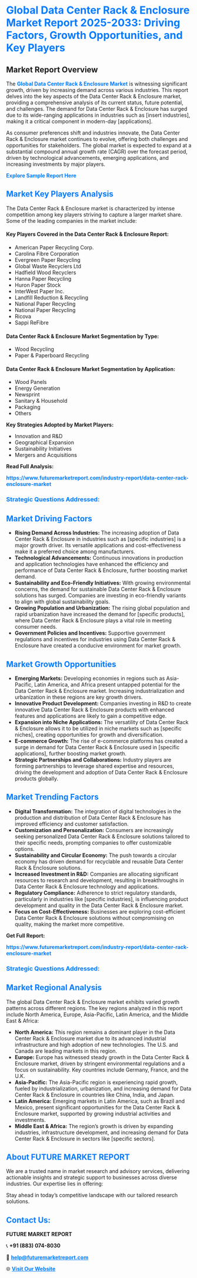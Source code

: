<h1 style="color: #007BFF;">Global Data Center Rack & Enclosure Market Report 2025-2033: Driving Factors, Growth Opportunities, and Key Players</h1>

<section id="overview">
<h2>Market Report Overview</h2>
<p>The <a href="https://www.futuremarketreport.com/industry-report/data-center-rack-enclosure-market" style="color: #007BFF; text-decoration: none;"><strong>Global Data Center Rack & Enclosure Market</strong></a> is witnessing significant growth, driven by increasing demand across various industries. This report delves into the key aspects of the Data Center Rack & Enclosure market, providing a comprehensive analysis of its current status, future potential, and challenges. The demand for Data Center Rack & Enclosure has surged due to its wide-ranging applications in industries such as [insert industries], making it a critical component in modern-day [applications].</p>
<p>As consumer preferences shift and industries innovate, the Data Center Rack & Enclosure market continues to evolve, offering both challenges and opportunities for stakeholders. The global market is expected to expand at a substantial compound annual growth rate (CAGR) over the forecast period, driven by technological advancements, emerging applications, and increasing investments by major players.</p>
</section>

<section id="overview">
<p><a href="https://www.futuremarketreport.com/request-sample/reportId=33165" style="color: #007BFF; text-decoration: none;"><strong>Explore Sample Report Here</strong></a></p>
</section>

<section id="key-players">
<h2 style="color: #007BFF;">Market Key Players Analysis</h2>
<p>The Data Center Rack & Enclosure market is characterized by intense competition among key players striving to capture a larger market share. Some of the leading companies in the market include:</p>
<h4>Key Players Covered in the Data Center Rack & Enclosure Report:</h4>
<ul><li>American Paper Recycling Corp.</li><li>Carolina Fibre Corporation</li><li>Evergreen Paper Recycling</li><li>Global Waste Recyclers Ltd</li><li>Hadfield Wood Recyclers</li><li>Hanna Paper Recycling</li><li>Huron Paper Stock</li><li>InterWest Paper Inc.</li><li>Landfill Reduction &amp; Recycling</li><li>National Paper Recycling</li><li>National Paper Recycling</li><li>Ricova</li><li>Sappi ReFibre</li></ul>
<h4>Data Center Rack & Enclosure Market Segmentation by Type:</h4>
<ul><li>Wood Recycling</li><li>Paper &amp; Paperboard Recycling</li></ul>

<h4>Data Center Rack & Enclosure Market Segmentation by Application:</h4>
<ul><li>Wood Panels</li><li>Energy Generation</li><li>Newsprint</li><li>Sanitary &amp; Household</li><li>Packaging</li><li>Others</li></ul>
<p><strong>Key Strategies Adopted by Market Players:</strong></p>
<ul>
<li>Innovation and R&D</li>
<li>Geographical Expansion</li>
<li>Sustainability Initiatives</li>
<li>Mergers and Acquisitions</li>
</ul>
</section>

<section>
<p><strong>Read Full Analysis: </strong></p><a href="https://www.futuremarketreport.com/industry-report/data-center-rack-enclosure-market" style="color: #007BFF; text-decoration: none;"><strong>https://www.futuremarketreport.com/industry-report/data-center-rack-enclosure-market</strong></a>
<h3 style="color: #007BFF;">Strategic Questions Addressed:</h3>
</section>

<section id="driving-factors">
<h2 style="color: #007BFF;">Market Driving Factors</h2>
<ul>
<li><strong>Rising Demand Across Industries:</strong> The increasing adoption of Data Center Rack & Enclosure in industries such as [specific industries] is a major growth driver. Its versatile applications and cost-effectiveness make it a preferred choice among manufacturers.</li>
<li><strong>Technological Advancements:</strong> Continuous innovations in production and application technologies have enhanced the efficiency and performance of Data Center Rack & Enclosure, further boosting market demand.</li>
<li><strong>Sustainability and Eco-Friendly Initiatives:</strong> With growing environmental concerns, the demand for sustainable Data Center Rack & Enclosure solutions has surged. Companies are investing in eco-friendly variants to align with global sustainability goals.</li>
<li><strong>Growing Population and Urbanization:</strong> The rising global population and rapid urbanization have increased the demand for [specific products], where Data Center Rack & Enclosure plays a vital role in meeting consumer needs.</li>
<li><strong>Government Policies and Incentives:</strong> Supportive government regulations and incentives for industries using Data Center Rack & Enclosure have created a conducive environment for market growth.</li>
</ul>
</section>

<section id="growth-opportunities">
<h2 style="color: #007BFF;">Market Growth Opportunities</h2>
<ul>
<li><strong>Emerging Markets:</strong> Developing economies in regions such as Asia-Pacific, Latin America, and Africa present untapped potential for the Data Center Rack & Enclosure market. Increasing industrialization and urbanization in these regions are key growth drivers.</li>
<li><strong>Innovative Product Development:</strong> Companies investing in R&D to create innovative Data Center Rack & Enclosure products with enhanced features and applications are likely to gain a competitive edge.</li>
<li><strong>Expansion into Niche Applications:</strong> The versatility of Data Center Rack & Enclosure allows it to be utilized in niche markets such as [specific niches], creating opportunities for growth and diversification.</li>
<li><strong>E-commerce Growth:</strong> The rise of e-commerce platforms has created a surge in demand for Data Center Rack & Enclosure used in [specific applications], further boosting market growth.</li>
<li><strong>Strategic Partnerships and Collaborations:</strong> Industry players are forming partnerships to leverage shared expertise and resources, driving the development and adoption of Data Center Rack & Enclosure products globally.</li>
</ul>
</section>

<section id="trending-factors">
<h2 style="color: #007BFF;">Market Trending Factors</h2>
<ul>
<li><strong>Digital Transformation:</strong> The integration of digital technologies in the production and distribution of Data Center Rack & Enclosure has improved efficiency and customer satisfaction.</li>
<li><strong>Customization and Personalization:</strong> Consumers are increasingly seeking personalized Data Center Rack & Enclosure solutions tailored to their specific needs, prompting companies to offer customizable options.</li>
<li><strong>Sustainability and Circular Economy:</strong> The push towards a circular economy has driven demand for recyclable and reusable Data Center Rack & Enclosure solutions.</li>
<li><strong>Increased Investment in R&D:</strong> Companies are allocating significant resources to research and development, resulting in breakthroughs in Data Center Rack & Enclosure technology and applications.</li>
<li><strong>Regulatory Compliance:</strong> Adherence to strict regulatory standards, particularly in industries like [specific industries], is influencing product development and quality in the Data Center Rack & Enclosure market.</li>
<li><strong>Focus on Cost-Effectiveness:</strong> Businesses are exploring cost-efficient Data Center Rack & Enclosure solutions without compromising on quality, making the market more competitive.</li>
</ul>
</section>

<section>
<p><strong>Get Full Report: </strong></p><a href="https://www.futuremarketreport.com/industry-report/data-center-rack-enclosure-market" style="color: #007BFF; text-decoration: none;"><strong>https://www.futuremarketreport.com/industry-report/data-center-rack-enclosure-market</strong></a>
<h3 style="color: #007BFF;">Strategic Questions Addressed:</h3>
</section>


<section id="regional-analysis">
<h2 style="color: #007BFF;">Market Regional Analysis</h2>
<p>The global Data Center Rack & Enclosure market exhibits varied growth patterns across different regions. The key regions analyzed in this report include North America, Europe, Asia-Pacific, Latin America, and the Middle East & Africa:</p>
<ul>
<li><strong>North America:</strong> This region remains a dominant player in the Data Center Rack & Enclosure market due to its advanced industrial infrastructure and high adoption of new technologies. The U.S. and Canada are leading markets in this region.</li>
<li><strong>Europe:</strong> Europe has witnessed steady growth in the Data Center Rack & Enclosure market, driven by stringent environmental regulations and a focus on sustainability. Key countries include Germany, France, and the U.K.</li>
<li><strong>Asia-Pacific:</strong> The Asia-Pacific region is experiencing rapid growth, fueled by industrialization, urbanization, and increasing demand for Data Center Rack & Enclosure in countries like China, India, and Japan.</li>
<li><strong>Latin America:</strong> Emerging markets in Latin America, such as Brazil and Mexico, present significant opportunities for the Data Center Rack & Enclosure market, supported by growing industrial activities and investments.</li>
<li><strong>Middle East & Africa:</strong> The region’s growth is driven by expanding industries, infrastructure development, and increasing demand for Data Center Rack & Enclosure in sectors like [specific sectors].</li>
</ul>
</section>

<footer>
<h2 style="color: #007BFF;">About FUTURE MARKET REPORT</h2>
<p>We are a trusted name in market research and advisory services, delivering actionable insights and strategic support to businesses across diverse industries. Our expertise lies in offering:</p>

<p>Stay ahead in today’s competitive landscape with our tailored research solutions.</p>

<h2 style="color: #007BFF;">Contact Us:</h2>
<p><strong>FUTURE MARKET REPORT</strong></p>
<p>📞 <strong>+91 (883) 074-8030</strong></p>
<p>📧 <strong><a href="mailto:help@futuremarketreport.com" style="color: #007BFF;">help@futuremarketreport.com</a></strong></p>
<p>🌐 <strong><a href="https://www.futuremarketreport.com/" style="color: #007BFF;">Visit Our Website</a></strong></p>
</footer>
